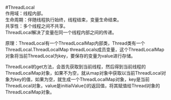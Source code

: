 #ThreadLocal		
作用域：线程内部。       
生命周期：伴随线程执行始终，线程结束，变量生命结束。      
共享性：多个线程之间不共享。      
ThreadLocal解决了变量在同一个线程内部之间的传递。     

原理：ThreadLocal有一个ThreadLocalMap内部类，Thread类有一个ThreadLocal.ThreadLocalMap threadLocals成员变量，这个ThreadLocalMap对象将当前ThreadLocal为key，要保存的变量为value进行存储。      

ThreadLocal的get方法，会首先获取到当前线程，然后得到当前线程的ThreadLocalMap对象，如果不为空，就从map对象中获取以当前ThreadLocal对象为key的值，如果为空，就生成一个ThreadLocalMap对象，key是当前ThreadLocal对象，value是initialValue()的返回值，将其赋值给Thread对象的ThreadLocalMap对象。
